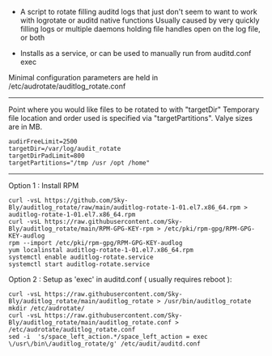 - A script to rotate filling auditd logs that just don't seem to want to work with logrotate or auditd native functions
  Usually caused by very quickly filling logs or multiple daemons holding file handles open on the log file, or both

- Installs as a service, or can be used to manually run from auditd.conf exec

Minimal configuration parameters are held in /etc/audrotate/auditlog_rotate.conf

-----

Point where you would like files to be rotated to with "targetDir"
Temporary file location and order used is specified via "targetPartitions".
Valye sizes are in MB. 
```
audirFreeLimit=2500
targetDir=/var/log/audit_rotate
targetDirPadLimit=800
targetPartitions="/tmp /usr /opt /home"
```
-----
Option 1 : Install RPM
```
curl -vsL https://github.com/Sky-Bly/auditlog_rotate/raw/main/auditlog-rotate-1-01.el7.x86_64.rpm > auditlog-rotate-1-01.el7.x86_64.rpm
curl -vsL https://raw.githubusercontent.com/Sky-Bly/auditlog_rotate/main/RPM-GPG-KEY-rpm > /etc/pki/rpm-gpg/RPM-GPG-KEY-audlog
rpm --import /etc/pki/rpm-gpg/RPM-GPG-KEY-audlog
yum localinstal auditlog-rotate-1-01.el7.x86_64.rpm
systemctl enable auditlog-rotate.service
systemctl start auditlog-rotate.service
```

Option 2 : Setup as 'exec' in auditd.conf ( usually requires reboot ):
```
curl -vsL https://raw.githubusercontent.com/Sky-Bly/auditlog_rotate/main/auditlog_rotate > /usr/bin/auditlog_rotate
mkdir /etc/audrotate/
curl -vsL https://raw.githubusercontent.com/Sky-Bly/auditlog_rotate/main/auditlog_rotate.conf > /etc/audrotate/auditlog_rotate.conf
sed -i  's/space_left_action.*/space_left_action = exec \/usr\/bin\/auditlog_rotate/g' /etc/audit/auditd.conf
```
